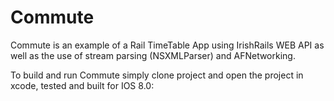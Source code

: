 # Commute
Commute is an example of a Rail TimeTable App using IrishRails WEB API as well as the use of stream parsing (NSXMLParser) and AFNetworking.

To build and run Commute simply clone project and open the project in xcode, tested and built for IOS 8.0:


